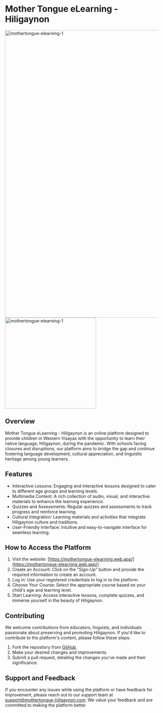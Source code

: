 # Mother Tongue eLearning - Hiligaynon

<img width="947" alt="mothertongue-elearning-1" src="https://github.com/itsstphn/mothertongue-elearning/assets/40314715/eda6eb15-986c-443e-a19c-de641f002d8a">

<img width="300" alt="mothertongue-elearning-1" src="https://github.com/itsstphn/mothertongue-elearning/assets/40314715/57401c68-0282-46b8-abd9-3f78a58195f5">


## Overview

Mother Tongue eLearning - Hiligaynon is an online platform designed to provide children in Western Visayas with the opportunity to learn their native language, Hiligaynon, during the pandemic. With schools facing closures and disruptions, our platform aims to bridge the gap and continue fostering language development, cultural appreciation, and linguistic heritage among young learners.

## Features

- Interactive Lessons: Engaging and interactive lessons designed to cater to different age groups and learning levels.
- Multimedia Content: A rich collection of audio, visual, and interactive materials to enhance the learning experience.
- Quizzes and Assessments: Regular quizzes and assessments to track progress and reinforce learning.
- Cultural Integration: Learning materials and activities that integrate Hiligaynon culture and traditions.
- User-Friendly Interface: Intuitive and easy-to-navigate interface for seamless learning.

## How to Access the Platform

1. Visit the website: [https://mothertongue-elearning.web.app/](https://mothertongue-elearning.web.app/)
2. Create an Account: Click on the "Sign-Up" button and provide the required information to create an account.
3. Log in: Use your registered credentials to log in to the platform.
4. Choose Your Course: Select the appropriate course based on your child's age and learning level.
5. Start Learning: Access interactive lessons, complete quizzes, and immerse yourself in the beauty of Hiligaynon.

## Contributing

We welcome contributions from educators, linguists, and individuals passionate about preserving and promoting Hiligaynon. If you'd like to contribute to the platform's content, please follow these steps:

1. Fork the repository from [GitHub](https://github.com/mothertongue-hiligaynon).
2. Make your desired changes and improvements.
3. Submit a pull request, detailing the changes you've made and their significance.

## Support and Feedback

If you encounter any issues while using the platform or have feedback for improvement, please reach out to our support team at [support@mothertongue-hiligaynon.com](mailto:support@mothertongue-hiligaynon.com). We value your feedback and are committed to making the platform better.
